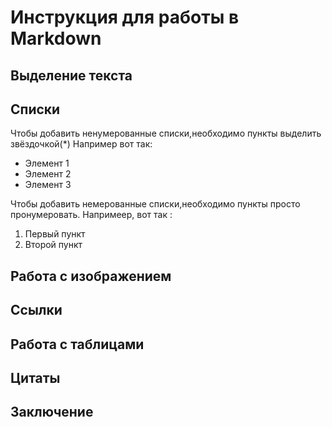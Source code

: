 # Инструкция для работы в Markdown

## Выделение текста

## Списки

Чтобы добавить ненумерованные списки,необходимо пункты выделить звёздочкой(*)
Например вот так:
* Элемент 1
* Элемент 2
* Элемент 3

Чтобы добавить немерованные списки,необходимо пункты просто пронумеровать.
Напримеер, вот так :
1. Первый пункт
2. Второй пункт

## Работа с изображением

## Ссылки

## Работа с таблицами

## Цитаты

## Заключение